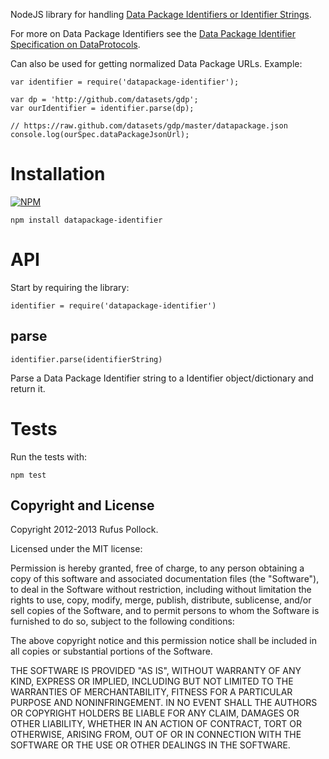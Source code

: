 NodeJS library for handling [Data Package Identifiers or Identifier
Strings][identifiers].

For more on Data Package Identifiers see the [Data Package Identifier
Specification on DataProtocols][identifiers].

[identifiers]: http://dataprotocols.org/data-package-identifier/

Can also be used for getting normalized Data Package URLs. Example:

```
var identifier = require('datapackage-identifier');

var dp = 'http://github.com/datasets/gdp';
var ourIdentifier = identifier.parse(dp);

// https://raw.github.com/datasets/gdp/master/datapackage.json
console.log(ourSpec.dataPackageJsonUrl);
```

# Installation

[![NPM](https://nodei.co/npm/datapackage-identifier.png)](https://nodei.co/npm/datapackage-identifier/)

```
npm install datapackage-identifier
```

# API

Start by requiring the library:

```
identifier = require('datapackage-identifier')
```

## parse

```
identifier.parse(identifierString)
```

Parse a Data Package Identifier string to a Identifier object/dictionary and return it.

# Tests

Run the tests with:

    npm test

## Copyright and License

Copyright 2012-2013 Rufus Pollock.

Licensed under the MIT license:

Permission is hereby granted, free of charge, to any person obtaining a copy
of this software and associated documentation files (the "Software"), to deal
in the Software without restriction, including without limitation the rights
to use, copy, modify, merge, publish, distribute, sublicense, and/or sell
copies of the Software, and to permit persons to whom the Software is
furnished to do so, subject to the following conditions:

The above copyright notice and this permission notice shall be included in
all copies or substantial portions of the Software.

THE SOFTWARE IS PROVIDED "AS IS", WITHOUT WARRANTY OF ANY KIND, EXPRESS OR
IMPLIED, INCLUDING BUT NOT LIMITED TO THE WARRANTIES OF MERCHANTABILITY,
FITNESS FOR A PARTICULAR PURPOSE AND NONINFRINGEMENT. IN NO EVENT SHALL THE
AUTHORS OR COPYRIGHT HOLDERS BE LIABLE FOR ANY CLAIM, DAMAGES OR OTHER
LIABILITY, WHETHER IN AN ACTION OF CONTRACT, TORT OR OTHERWISE, ARISING FROM,
OUT OF OR IN CONNECTION WITH THE SOFTWARE OR THE USE OR OTHER DEALINGS IN
THE SOFTWARE.

